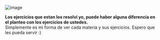 ![image](https://github.com/Giancardonee/Segundo-anho-Licenciatrura-en-Sistemas-UNLP/assets/114377978/d8be624f-a1d2-4c36-9f3e-86256df45070)

**Los ejercicios que estan los resolvi yo, puede haber alguna diferencia en el planteo con los ejercicios de ustedes.**  
Simplemente es mi forma de ver cada materia y sus ejercicios. Espero que les pueda servir :) 
